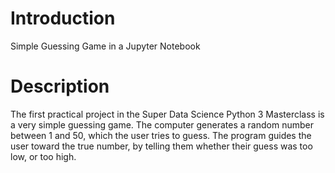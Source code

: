 # Introduction 
Simple Guessing Game in a Jupyter Notebook

# Description
The first practical project in the Super Data Science Python 3 Masterclass is a very simple guessing game. The computer generates a random number between 1 and 50, which the user tries to guess. The program guides the user toward the true number, by telling them whether their guess was too low, or too high.